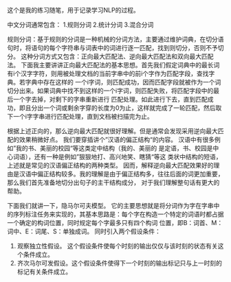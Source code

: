 这个是我的练习随笔，用于记录学习NLP的过程。

中文分词通常包含：
1.规则分词
2.统计分词
3.混合分词


规则分词：基于规则的分词是一种机械的分词方法，主要通过维护词典，在切分语句时，将语句的每个字符串与词表中的词进行逐一匹配，找到则切分，否则不予切分。
这种分词方式又包含：正向最大匹配法、逆向最大匹配法和双向最大匹配法。
下面我主要讲讲正向最大匹配法的基本思想。首先我们假定词典中的最长词有i个汉字字符，则用被处理文档的当前字串中的前i个字作为匹配字段，查找字典。若字典中存在这样的
一个i字词，则匹配成功，因而匹配字段就被作为一个词切分出来。如果词典中找不到这样的一个i字词，则匹配失败，将匹配字段中的最后一个字去掉，对剩下的字串重新进行
匹配处理。如此进行下去，直到匹配成功，即且分出一个词或剩余字穿的长度为0为止，这样就完成了一轮匹配，然后取下一个i字字串进行匹配处理，直到文档被扫描完为止。

根据上述正向的，那么逆向最大匹配就很好理解。但是通常会发现采用逆向最大匹配的效果稍微好点。
我们要穿插讲个”汉语的偏正结构“的内容。
汉语中有很多例如”我的书、美丽的校园“等这类定中结构（我的、美丽的 是定语，书、校园是中心词语），还有一种是例如”狠狠地打、高兴地笑、瞎猜“等这
类状中结构的短语，上述就是常见的汉语偏正结构的两种类型。
因而，解释逆向最大匹配效果好的理由是汉语中偏正结构较多。我的理解是由于偏正结构多，往往后面的词更加重要，那么我们首先准备地切分出句子的主干结构成分，
对于我们理解整句话有更大的帮助。

下面我们就讲一下，隐马尔可夫模型。
它的主要思想就是将分词作为字在字串中的序列标注任务来实现的，其基本思路是：每个字在构造一个特定的词语时都占据一个确定的构词位置，同时规定每个字最多只有四个构词
位置，即B：词首、M：词中、E：词尾、S：单独成词。
同时引入两个假设条件：
1. 观察独立性假设。 这个假设条件使每个时刻的输出仅仅与该时刻的状态有关这个条件成立。
2. 齐次马尔可发假设。这个假设条件使得下一个时刻的输出标记只与上一时刻的标记有关条件成立。